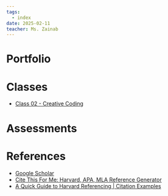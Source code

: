 ```yaml
---
tags:
  - index
date: 2025-02-11
teacher: Ms. Zainab
---
```

# Portfolio
# Classes
- [Class 02 - Creative Coding](Class%2002%20-%20Creative%20Coding.md)
# Assessments
# References
- [Google Scholar](https://scholar.google.com/)
- [Cite This For Me: Harvard, APA, MLA Reference Generator](https://www.citethisforme.com/)
- [A Quick Guide to Harvard Referencing | Citation Examples](https://www.scribbr.co.uk/referencing/harvard-style/)